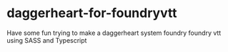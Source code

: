 # daggerheart-for-foundryvtt
Have some fun trying to make a daggerheart system foundry foundry vtt using SASS and Typescript
